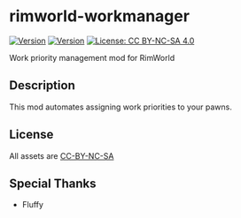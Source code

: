 # rimworld-workmanager

[![Version](https://img.shields.io/badge/Rimworld-1.1-green.svg)](http://rimworldgame.com/)
[![Version](https://img.shields.io/badge/Rimworld-1.2-green.svg)](http://rimworldgame.com/)
[![License: CC BY-NC-SA 4.0](https://img.shields.io/badge/License-CC%20BY--NC--SA%204.0-blue.svg)](http://creativecommons.org/licenses/by-nc-sa/4.0/)

Work priority management mod for RimWorld

## Description
This mod automates assigning work priorities to your pawns.

## License
All assets are [CC-BY-NC-SA](https://creativecommons.org/licenses/by-nc-sa/4.0/)

## Special Thanks
- Fluffy